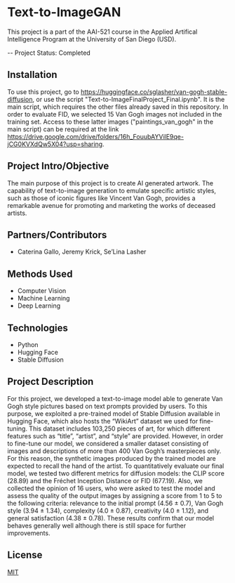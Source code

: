 # Text-to-ImageGAN

This project is a part of the AAI-521 course in the Applied Artifical Intelligence Program at the University of San Diego (USD).

-- Project Status: Completed

## Installation

To use this project, go to https://huggingface.co/sglasher/van-gogh-stable-diffusion, or use the script "Text-to-ImageFinalProject_Final.ipynb". It is the main script, which requires the other files already saved in this repository. In order to evaluate FID, we selected 15 Van Gogh images not included in the training set. Access to these latter images ("paintings_van_gogh" in the main script) can be required at the link https://drive.google.com/drive/folders/16h_FouubAYVilE9qe-jCG0KVXdQw5X04?usp=sharing. 

## Project Intro/Objective

The main purpose of this project is to create AI generated artwork. The capability of text-to-image generation to emulate specific artistic styles, such as those of iconic figures like Vincent Van Gogh, provides a remarkable avenue for promoting and marketing the works of deceased artists. 

## Partners/Contributors

* Caterina Gallo, Jeremy Krick, Se’Lina Lasher

## Methods Used

* Computer Vision
* Machine Learning
* Deep Learning

## Technologies

* Python
* Hugging Face
* Stable Diffusion

## Project Description

For this project, we developed a text-to-image model able to generate Van Gogh style pictures based on text prompts provided by users. To this purpose, we exploited a pre-trained model of Stable Diffusion available in Hugging Face, which also hosts the “WikiArt” dataset we used for fine-tuning. This dataset includes 103,250 pieces of art, for which different features such as “title”, “artist”, and “style” are provided. However, in order to fine-tune our model, we considered a smaller dataset consisting of images and descriptions of more than 400 Van Gogh’s masterpieces only. For this reason, the synthetic images produced by the trained model are expected to recall the hand of the artist. To quantitatively evaluate our final model, we tested two different metrics for diffusion models: the CLIP score (28.89) and the Fréchet Inception Distance or FID (677.19). Also, we collected the opinion of 16 users, who were asked to test the model and assess the quality of the output images by assigning a score from 1 to 5 to the following criteria: relevance to the initial prompt (4.56 ± 0.7), Van Gogh style (3.94 ± 1.34), complexity (4.0 ± 0.87), creativity (4.0 ± 1.12), and general satisfaction (4.38 ± 0.78). These results confirm that our model behaves generally well although there is still space for further improvements.

## License

[MIT](https://choosealicense.com/licenses/mit/)
